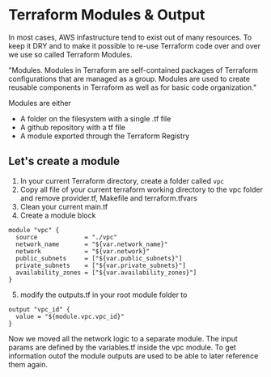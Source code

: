 # Terraform Modules & Output

In most cases, AWS infastructure tend to exist out of many resources. To keep it DRY and to make it possible to re-use Terraform code over and over we use so called Terraform Modules.

"Modules. Modules in Terraform are self-contained packages of Terraform configurations that are managed as a group. Modules are used to create reusable components in Terraform as well as for basic code organization."

Modules are either
* A folder on the filesystem with a single .tf file
* A github repository with a tf file
* A module exported through the Terraform Registry

## Let's create a module

1. In your current Terraform directory, create a folder called `vpc`
2. Copy all file of your current terraform  working directory to the vpc folder and remove provider.tf, Makefile and terraform.tfvars
3. Clean your current main.tf
4. Create a module block
```hcl
module "vpc" {
  source             = "./vpc"
  network_name       = "${var.network_name}"
  network            = "${var.network}"
  public_subnets     = ["${var.public_subnets}"]
  private_subnets    = ["${var.private_subnets}"]
  availability_zones = ["${var.availability_zones}"]
}
```
5. modify the outputs.tf in your root module folder to
```hcl
output "vpc_id" {
  value = "${module.vpc.vpc_id}"
}
```

Now we moved all the network logic to a separate module. The input params are defined by the variables.tf inside the vpc module. To get information outof the module outputs are used to be able to later reference them again.
